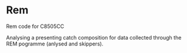 # Rem
Rem code for C8505CC

Analysing a presenting catch composition for data collected through the REM pogramme (anlysed and skippers).
